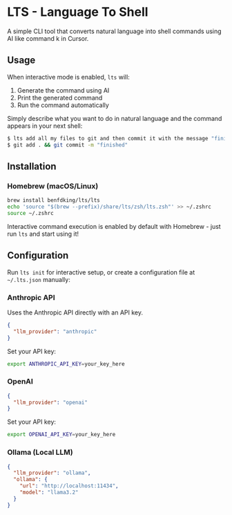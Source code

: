 # LTS - Language To Shell

A simple CLI tool that converts natural language into shell commands using AI like command k in Cursor. 

## Usage

When interactive mode is enabled, `lts` will:
1. Generate the command using AI
2. Print the generated command
3. Run the command automatically

Simply describe what you want to do in natural language and the command appears in your next shell:

```bash
$ lts add all my files to git and then commit it with the message "finished"
$ git add . && git commit -m "finished"
```

## Installation

### Homebrew (macOS/Linux)

```bash
brew install benfdking/lts/lts
echo 'source "$(brew --prefix)/share/lts/zsh/lts.zsh"' >> ~/.zshrc
source ~/.zshrc
```

Interactive command execution is enabled by default with Homebrew - just run `lts` and start using it!


## Configuration

Run `lts init` for interactive setup, or create a configuration file at `~/.lts.json` manually:

### Anthropic API

Uses the Anthropic API directly with an API key.

```json
{
  "llm_provider": "anthropic"
}
```

Set your API key:
```bash
export ANTHROPIC_API_KEY=your_key_here
```

### OpenAI

```json
{
  "llm_provider": "openai"
}
```

Set your API key:
```bash
export OPENAI_API_KEY=your_key_here
```

### Ollama (Local LLM)

```json
{
  "llm_provider": "ollama",
  "ollama": {
    "url": "http://localhost:11434",
    "model": "llama3.2"
  }
}
```
